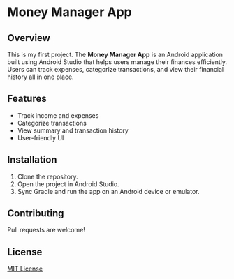 # Money Manager App

## Overview
This is my first project.
The **Money Manager App** is an Android application built using Android Studio that helps users manage their finances efficiently. Users can track expenses, categorize transactions, and view their financial history all in one place.

## Features
- Track income and expenses
- Categorize transactions
- View summary and transaction history
- User-friendly UI

## Installation
1. Clone the repository.
2. Open the project in Android Studio.
3. Sync Gradle and run the app on an Android device or emulator.

## Contributing
Pull requests are welcome!

## License
[MIT License](LICENSE)
